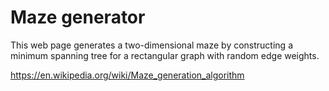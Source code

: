 # Maze generator

This web page generates a two-dimensional maze by constructing a minimum
spanning tree for a rectangular graph with random edge weights.

https://en.wikipedia.org/wiki/Maze_generation_algorithm

